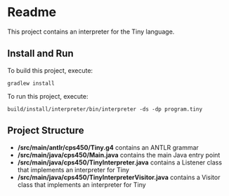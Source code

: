 # Readme

This project contains an interpreter for the Tiny language.

## Install and Run

To build this project, execute:

```
gradlew install
```


To run this project, execute:

```
build/install/interpreter/bin/interpreter -ds -dp program.tiny
```

## Project Structure

* **/src/main/antlr/cps450/Tiny.g4** contains an ANTLR grammar
* **/src/main/java/cps450/Main.java** contains the main Java entry point
* **/src/main/java/cps450/TinyInterpreter.java** contains a Listener class that implements an interpreter for Tiny
* **/src/main/java/cps450/TinyInterpreterVisitor.java** contains a Visitor class that implements an interpreter for Tiny


